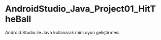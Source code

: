 # AndroidStudio_Java_Project01_HitTheBall
 Android Studio ile Java kullanarak mini oyun geliştirmesi.
